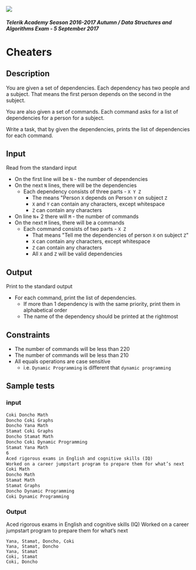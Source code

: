 <img src="https://raw.githubusercontent.com/TelerikAcademy/Common/master/logos/telerik-header-logo.png"/>

#### _Telerik Academy Season 2016-2017 Autumn / Data Structures and Algorithms Exam - 5 September 2017_
# Cheaters

## Description

You are given a set of dependencies. Each dependency has two people and a subject. That means the first person depends on the second in the subject.

You are also given a set of commands. Each command asks for a list of dependencies for a person for a subject.

Write a task, that by given the dependencies, prints the list of dependencies for each command.

## Input

Read from the standard input

- On the first line will be `N` - the number of dependencies
- On the next `N` lines, there will be the dependencies
  - Each dependency consists of three parts - `X Y Z`
    - The means "Person `X` depends on Person `Y` on subject `Z`
    - `X` and `Y` can contain any characters, except whitespace
    - `Z` can contain any characters
- On line `N`+ 2 there will `M` - the number of commands
- On the next `M` lines, there will be a commands
  - Each command consists of two parts - `X Z`
    - That means "Tell me the dependencies of person `X` on subject `Z`"
    - `X` can contain any characters, except whitespace
    - `Z` can contain any characters
    - All `X` and `Z` will be valid dependencies

## Output

Print to the standard output

- For each command, print the list of dependencies.
  - If more than 1 dependency is with the same priority, print them in alphabetical order
  - The name of the dependency should be printed at the rightmost

## Constraints

- The number of commands will be less than 2<super>20</super>
- The number of commands will be less than 2<super>10</super>
- All equals operations are case sensitive
  - i.e. `Dynamic Programming` is different that `dynamic programming`

## Sample tests

### input


```7
Coki Doncho Math
Doncho Coki Graphs
Doncho Yana Math
Stamat Coki Graphs
Doncho Stamat Math
Doncho Coki Dynamic Programming
Stamat Yana Math
6
Aced rigorous exams in English and cognitive skills (IQ)
Worked on a career jumpstart program to prepare them for what’s next
Coki Math
Doncho Math
Stamat Math
Stamat Graphs
Doncho Dynamic Programming
Coki Dynamic Programming
```

### Output
Aced rigorous exams in English and cognitive skills (IQ)
Worked on a career jumpstart program to prepare them for what’s next

```
Yana, Stamat, Doncho, Coki
Yana, Stamat, Doncho
Yana, Stamat
Coki, Stamat
Coki, Doncho
```














</pre>
  </tr>  
</table>
